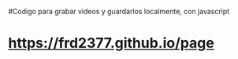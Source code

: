 #Codigo para grabar videos y guardarlos localmente, con javascript
# https://frd2377.github.io/page
